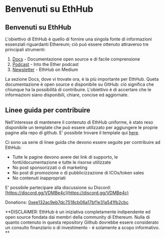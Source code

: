 # Benvenuti su EthHub

## Benvenuti su EthHub

L'obiettivo di EthHub è quello di fornire una singola fonte di informazioni essenziali riguardanti Ethereum; ciò può essere ottenuto attraverso tre principali strumenti:

1. [Docs](https://docs.ethhub.io) - Documentazione open source e di facile comprensione
2. [Podcast](https://ethhub.substack.com) - Into the Ether podcast
3. [Newsletter](https://ethhub.substack.com) - EthHub on Medium

La sezione Docs, dove vi trovate ora, è la più importante per EthHub. Queta documentazione è open source e disponibile su GitHub: ciò significa che chiunque ha la possibilità di contribuire. L'obiettivo è di accertare che le informazioni siano disponibili, chiare, concise ed aggiornate.

## Linee guida per contribuire

Nell'interesse di mantenere il contenuto di EthHub uniforme, è stato reso disponibile un template che può essere utilizzato per aggiungere le proprie pagine alla repo di github. E' possibile trovare il template qui [here](https://github.com/ethhub-io/ethhub/tree/138f04335ad4a090d8eb370a9af90ee82fccf1a6/template.md).

Ci sono ua serie di linee guida che devono essere seguite per contribuire ad EthHub:
* Tutte le pagine devono avere dei link di supporto, le fonti/documentazione e tutte le risorse utilizzate
* No post sponsorizzati o di marketing
* No post di promozione o di pubblicizzazione di ICOs/token sales
* No contenuti inappropriati

E' possibile partecipare alla discussione su Discord: [https://discord.gg/VDMBe4c](https://discord.gg/VDMBe4c)

Donations: [0xee132ac9eb7dc7518cb06a17bf1e31a541fb2cbc](https://etherscan.io/address/0xa19fcdad77c1f0fd184689aca88babcf68010347)

**DISCLAIMER: EthHub è un iniziativa completamente indipendente ed open source fondata dai membri della community di Ethereum. Nulla di quanto contenuto in questa repository Github dovrebbe essere considerato un consulto finanziario o di investimento - è solamente a scopo informativo. **